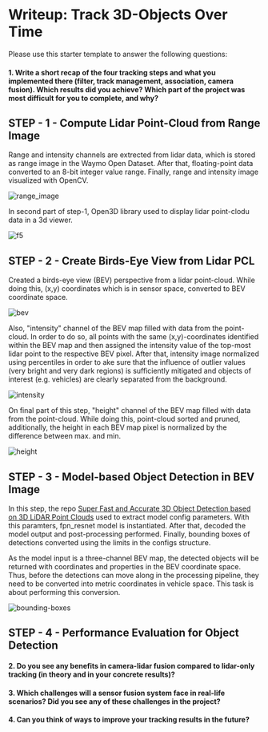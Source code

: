 # Writeup: Track 3D-Objects Over Time

Please use this starter template to answer the following questions:

#### 1. Write a short recap of the four tracking steps and what you implemented there (filter, track management, association, camera fusion). Which results did you achieve? Which part of the project was most difficult for you to complete, and why?
## STEP - 1 - Compute Lidar Point-Cloud from Range Image
Range and intensity channels are extrected from lidar data, which is stored as range image in the Waymo Open Dataset. After that, floating-point data converted to an 8-bit integer value range. Finally, range and intensity image visualized with OpenCV.

![range_image](./img/range_image_screenshot_22.08.2022.png)


In second part of step-1, Open3D library used to display lidar point-clodu data in a 3d viewer.

![f5](./img/f5.PNG)


## STEP - 2 - Create Birds-Eye View from Lidar PCL
Created a birds-eye view (BEV) perspective from a lidar point-cloud. While doing this, (x,y) coordinates which is in sensor space, converted to BEV coordinate space.

![bev](./img/bev.PNG)

Also, "intensity" channel of the BEV map filled with data from the point-cloud. In order to do so, all points with the same (x,y)-coordinates identified within the BEV map and then assigned the intensity value of the top-most lidar point to the respective BEV pixel. After that, intensity image normalized using percentiles in order to ake sure that the influence of outlier values (very bright and very dark regions) is sufficiently mitigated and objects of interest (e.g. vehicles) are clearly separated from the background.

![intensity](./img/img_intensity_screenshot_22.08.2022.png)

On final part of this step, "height" channel of the BEV map filled with data from the point-cloud. While doing this, point-cloud sorted and pruned, additionally, the height in each BEV map pixel is normalized by the difference between max. and min.

![height](./img/img_height.PNG)


## STEP - 3 - Model-based Object Detection in BEV Image
In this step, the repo [Super Fast and Accurate 3D Object Detection based on 3D LiDAR Point Clouds](https://github.com/maudzung/SFA3D) used to extract model config parameters. With this paramters, fpn_resnet model is instantiated. After that, decoded the model output and post-processing performed. Finally, bounding boxes of detections converted using the limits in the configs structure.

As the model input is a three-channel BEV map, the detected objects will be returned with coordinates and properties in the BEV coordinate space. Thus, before the detections can move along in the processing pipeline, they need to be converted into metric coordinates in vehicle space. This task is about performing this conversion.

![bounding-boxes](./img/3d-bounding-boxes.png)


## STEP - 4 - Performance Evaluation for Object Detection




#### 2. Do you see any benefits in camera-lidar fusion compared to lidar-only tracking (in theory and in your concrete results)? 


#### 3. Which challenges will a sensor fusion system face in real-life scenarios? Did you see any of these challenges in the project?


#### 4. Can you think of ways to improve your tracking results in the future?

